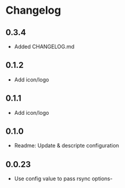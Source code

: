 # Changelog

## 0.3.4

- Added CHANGELOG.md

## 0.1.2

- Add icon/logo

## 0.1.1

- Add icon/logo

## 0.1.0

- Readme: Update & descripte configuration

## 0.0.23

- Use config value to pass rsync options- 

